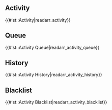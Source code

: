 ## Activity

{{\#lst::Activity|readarr\_activity}}

## Queue

{{\#lst::Activity Queue|readarr\_activity\_queue}}

## History

{{\#lst::Activity History|readarr\_activity\_history}}

## Blacklist

{{\#lst::Activity Blacklist|readarr\_activity\_blacklist}}
